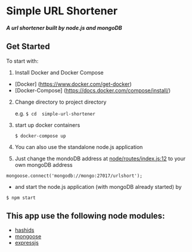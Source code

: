 # Simple URL Shortener
##### A url shortener built by node.js and mongoDB

Get Started
----
To start with:

1. Install Docker and Docker Compose
 * [Docker] (https://www.docker.com/get-docker)
 * [Docker-Compose] (https://docs.docker.com/compose/install/)
2. Change directory to project directory

   e.g. `$ cd  simple-url-shortener`
3. start up docker containers

   `$ docker-compose up`

4. You can also use the standalone node.js application
  1. Just change the mondoDB address at [node/routes/index.js:12](node/routes/index.js#L12) to your own mongoDB address

  `mongoose.connect('mongodb://mongo:27017/urlshort');`

  * and start the node.js application (with mongoDB already started) by

  `$ npm start`


This app use the following node modules:
----
* [hashids](https://github.com/ivanakimov/hashids.js)
* [mongoose](https://github.com/Automattic/mongoose)
* [expressjs](https://github.com/expressjs/express/)
